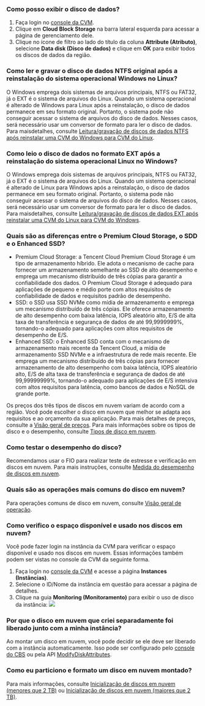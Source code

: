 ### Como posso exibir o disco de dados?
1. Faça login no [console da CVM](https://console.cloud.tencent.com/cvm).
2. Clique em **Cloud Block Storage** na barra lateral esquerda para acessar a página de gerenciamento dele.
3. Clique no ícone de filtro ao lado do título da coluna **Attribute (Atributo)**, selecione **Data disk (Disco de dados)** e clique em **OK** para exibir todos os discos de dados da região.

### Como ler e gravar o disco de dados NTFS original após a reinstalação do sistema operacional Windows no Linux?
O Windows emprega dois sistemas de arquivos principais, NTFS ou FAT32, já o EXT é o sistema de arquivos do Linux. Quando um sistema operacional é alterado de Windows para Linux após a reinstalação, o disco de dados permanece em seu formato original. Portanto, o sistema pode não conseguir acessar o sistema de arquivos do disco de dados. Nesses casos, será necessário usar um conversor de formato para ler o disco de dados. Para maisdetalhes, consulte [Leitura/gravação de discos de dados NTFS após reinstalar uma CVM do Windows para CVM do Linux](https://intl.cloud.tencent.com/document/product/213/3857).

### Como leio o disco de dados no formato EXT após a reinstalação do sistema operacional Linux no Windows?
O Windows emprega dois sistemas de arquivos principais, NTFS ou FAT32, já o EXT é o sistema de arquivos do Linux. Quando um sistema operacional é alterado de Linux para Windows após a reinstalação, o disco de dados permanece em seu formato original. Portanto, o sistema pode não conseguir acessar o sistema de arquivos do disco de dados. Nesses casos, será necessário usar um conversor de formato para ler o disco de dados. Para maisdetalhes, consulte [Leitura/gravação de discos de dados EXT após reinstalar uma CVM do Linux para CVM do Windows](https://intl.cloud.tencent.com/document/product/213/3856).

### Quais são as diferenças entre o Premium Cloud Storage, o SDD e o Enhanced SSD?

- Premium Cloud Storage: a Tencent Cloud Premium Cloud Storage é um tipo de armazenamento híbrido. Ele adota o mecanismo de cache para fornecer um armazenamento semelhante ao SSD de alto desempenho e emprega um mecanismo distribuído de três cópias para garantir a confiabilidade dos dados. O Premium Cloud Storage é adequado para aplicações de pequeno e médio porte com altos requisitos de confiabilidade de dados e requisitos padrão de desempenho.
- SSD: o SSD usa SSD NVMe como mídia de armazenamento e emprega um mecanismo distribuído de três cópias. Ele oferece armazenamento de alto desempenho com baixa latência, IOPS aleatório alto, E/S de alta taxa de transferência e segurança de dados de até 99,9999999%, tornando-o adequado para aplicações com altos requisitos de desempenho de E/S.
- Enhanced SSD: o Enhanced SSD conta com o mecanismo de armazenamento mais recente da Tencent Cloud, a mídia de armazenamento SSD NVMe e a infraestrutura de rede mais recente. Ele emprega um mecanismo distribuído de três cópias para fornecer armazenamento de alto desempenho com baixa latência, IOPS aleatório alto, E/S de alta taxa de transferência e segurança de dados de até 99,99999999%, tornando-o adequado para aplicações de E/S intensiva com altos requisitos para latência, como bancos de dados e NoSQL de grande porte.


Os preços dos três tipos de discos em nuvem variam de acordo com a região. Você pode escolher o disco em nuvem que melhor se adapta aos requisitos e ao orçamento da sua aplicação. Para mais detalhes de preços, consulte a [Visão geral de preços](https://intl.cloud.tencent.com/document/product/362/2413).
Para mais informações sobre os tipos de disco e o desempenho, consulte [Tipos de disco em nuvem](https://intl.cloud.tencent.com/document/product/362/31636).

### Como testar o desempenho do disco?
Recomendamos usar o FIO para realizar teste de estresse e verificação em discos em nuvem. Para mais instruções, consulte [Medida do desempenho de discos em nuvem](https://intl.cloud.tencent.com/document/product/362/6741).

### Quais são as operações mais comuns do disco em nuvem?
Para operações comuns de disco em nuvem, consulte [Visão geral de operação](https://intl.cloud.tencent.com/document/product/362/33140).

### Como verifico o espaço disponível e usado nos discos em nuvem?
Você pode fazer login na instância da CVM para verificar o espaço disponível e usado nos discos em nuvem. Essas informações também podem ser vistas no console da CVM da seguinte forma.
1. Faça login no [console da CVM](https://console.cloud.tencent.com/cvm/instance/index) e acesse a página **Instances (Instâncias)**.
2. Selecione o ID/Nome da instância em questão para acessar a página de detalhes.
3. Clique na guia **Monitoring (Monitoramento)** para exibir o uso de disco da instância:
![](https://main.qcloudimg.com/raw/25270ae80b513d497527a0e9f2af1bac.png)

### Por que o disco em nuvem que criei separadamente foi liberado junto com a minha instância?
Ao montar um disco em nuvem, você pode decidir se ele deve ser liberado com a instância automaticamente. Isso pode ser configurado pelo [console do CBS](https://console.cloud.tencent.com/cvm/cbs/index) ou pela API [ModifyDiskAttributes](https://intl.cloud.tencent.com/document/product/362/15659).

### Como eu particiono e formato um disco em nuvem montado?
Para mais informações, consulte [Inicialização de discos em nuvem (menores que 2 TB)](https://intl.cloud.tencent.com/document/product/362/31597) ou [Inicialização de discos em nuvem (maiores que 2 TB)](https://intl.cloud.tencent.com/document/product/362/31598).




